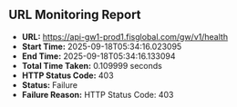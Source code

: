 ## URL Monitoring Report

- **URL:** https://api-gw1-prod1.fisglobal.com/gw/v1/health
- **Start Time:** 2025-09-18T05:34:16.023095
- **End Time:** 2025-09-18T05:34:16.133094
- **Total Time Taken:** 0.109999 seconds
- **HTTP Status Code:** 403
- **Status:** Failure
- **Failure Reason:** HTTP Status Code: 403
